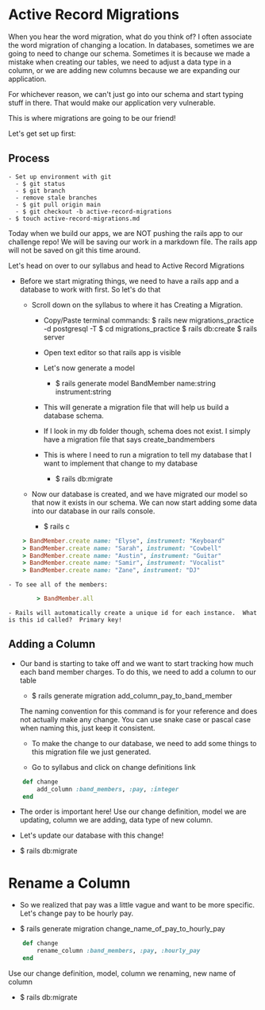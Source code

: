 # Active Record Migrations

When you hear the word migration, what do you think of?
I often associate the word migration of changing a location.  In databases, sometimes we are going to need to change our schema.  Sometimes it is because we made a mistake when creating our tables, we need to adjust a data type in a column, or we are adding new columns because we are expanding our application.  

For whichever reason, we can't just go into our schema and start typing stuff in there.  That would make our application very vulnerable.

This is where migrations are going to be our friend!

Let's get set up first:

 ## Process 
    - Set up environment with git 
      - $ git status
      - $ git branch
      - remove stale branches
      - $ git pull origin main
      - $ git checkout -b active-record-migrations
    - $ touch active-record-migrations.md
 
Today when we build our apps, we are NOT pushing the rails app to our challenge repo!  We will be saving our work in a markdown file.  The rails app will not be saved on git this time around.

Let's head on over to our syllabus and head to Active Record Migrations

- Before we start migrating things, we need to have a rails app and a database to work with first.  So let's do that

    - Scroll down on the syllabus to where it has Creating a Migration.
        - Copy/Paste terminal commands:
            $ rails new migrations_practice -d postgresql -T
            $ cd migrations_practice
            $ rails db:create
            $ rails server
        - Open text editor so that rails app is visible

        - Let's now generate a model
            - $ rails generate model BandMember name:string instrument:string

        - This will generate a migration file that will help us build a database schema. 
        - If I look in my db folder though, schema does not exist.  I simply have a migration file that says create_bandmembers
        - This is where I need to run a migration to tell my database that I want to implement that change to my database 
            - $ rails db:migrate

    - Now our database is created, and we have migrated our model so that now it exists in our schema.  We can now start adding some data into our database in our rails console.

        - $ rails c

```ruby
    > BandMember.create name: "Elyse", instrument: "Keyboard"
    > BandMember.create name: "Sarah", instrument: "Cowbell"
    > BandMember.create name: "Austin", instrument: "Guitar"
    > BandMember.create name: "Samir", instrument: "Vocalist"
    > BandMember.create name: "Zane", instrument: "DJ"
```

    - To see all of the members:

```ruby
        > BandMember.all
```

    - Rails will automatically create a unique id for each instance.  What is this id called?  Primary key!


## Adding a Column

- Our band is starting to take off and we want to start tracking how much each band member charges.  To do this, we need to add a column to our table

    - $ rails generate migration add_column_pay_to_band_member

    The naming convention for this command is for your reference and does not actually make any change. You can use snake case or pascal case when naming this, just keep it consistent.
    
    - To make the change to our database, we need to add some things to this migration file we just generated.

    - Go to syllabus and click on change definitions link

```ruby
    def change
        add_column :band_members, :pay, :integer
    end
```

- The order is important here!  Use our change definition, model we are updating, column we are adding, data type of new column.

- Let's update our database with this change!

 - $ rails db:migrate

# Rename a Column

- So we realized that pay was a little vague and want to be more specific.  Let's change pay to be hourly pay.

 - $ rails generate migration change_name_of_pay_to_hourly_pay

```ruby
    def change
        rename_column :band_members, :pay, :hourly_pay
    end
```

Use our change definition, model, column we renaming, new name of column

 - $ rails db:migrate

